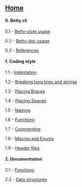 ## [Home](https://github.com/holbertonschool/Betty/wiki)

#### 0. Betty cli

0.1 - [Betty-style usage](https://github.com/holbertonschool/Betty/wiki/Betty-style-usage)

0.2 - [Betty-doc usage](https://github.com/holbertonschool/Betty/wiki/Betty-doc-usage)

0.3 - [References](https://github.com/holbertonschool/Betty/wiki/References)

#### 1. Coding style

1.1 - [Indentation](https://github.com/holbertonschool/Betty/wiki/Indentation)

1.2 - [Breaking long lines and strings](https://github.com/holbertonschool/Betty/wiki/Breaking-long-lines-and-strings)

1.3 - [Placing Braces](https://github.com/holbertonschool/Betty/wiki/Placing-braces)

1.4 - [Placing Spaces](https://github.com/holbertonschool/Betty/wiki/Placing-spaces)

1.5 - [Naming](https://github.com/holbertonschool/Betty/wiki/Naming)

1.6 - [Functions](https://github.com/holbertonschool/Betty/wiki/Functions)

1.7 - [Commenting](https://github.com/holbertonschool/Betty/wiki/Commenting)

1.8 - [Macros and Enums](https://github.com/holbertonschool/Betty/wiki/Macros-and-Enums)

1.9 - [Header files](https://github.com/holbertonschool/Betty/wiki/Header-files)

#### 2. Documentation

2.1 - [Functions](https://github.com/holbertonschool/Betty/wiki/Documentation:-Functions)

2.2 - [Data structures](https://github.com/holbertonschool/Betty/wiki/Documentation:-Data-structures)